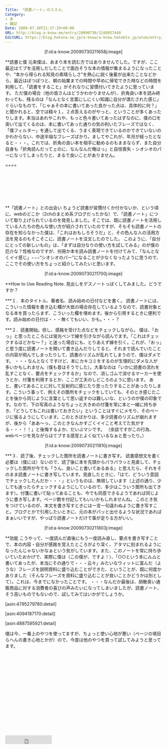 ```yaml
---
Title: 「読書ノート」のススメ。
Category:
- 本
- 雑記
Date: 2009-07-30T21:37:29+09:00
URL: http://blog.a-know.me/entry/20090730/1248957449
EditURL: https://blog.hatena.ne.jp/a-know/a-know.hateblo.jp/atom/entry/12921228815727979989
---
```


<div align=center>[f:id:a-know:20090730211658j:image]</div>

**読書と僕
元来僕は、あまり本を読む方ではありませんでした。ですが、ここ最近はてブを活用しだしたことで面白そうな本の情報が集まるようになったことや、“本から得られる知見の素晴らしさ”を熱心に説く後輩が出来たことなどから、最近はぽつぽつと、朝の始業までの時間や早めに帰宅できた時などの時間を利用して、「読書をすること」がそれなりに習慣付いてきたように思っています。
ただ僕の場合（他の皆さんはどうかわかりませんが）、折角良い本を読み終わっても、残るのは「なんとなく言葉にしにくい知識に自分が満たされた感じ」ぐらいなもので、「じゃぁその本に書いてあった良かった点は、具体的に何？」と聞かれると、空では精々１，２点答えるのがやっと、ということが多くあったりします。本当はあれやこれや、もっと色々書いてあったはずなのに、僕の口を突いて出てくるのは、本に書いてあった通りの気の利いたフレーズではなく、「僕フィルター」を通して出てくる、うまく表現できているのかできていないのかわからない、中途半端なフレーズばかり。ましてやこれが、年月が経ったとなると・・・。これでは、折角の良い本を相手に勧めるのもままならず、また自分自身も「折角読んだってェのに、なんなんだ俺はっ」と自信喪失・シオシオのパーになってしまったりと、まるで良いことがありません。

====

<script async src="//pagead2.googlesyndication.com/pagead/js/adsbygoogle.js"></script>
<!-- article-top -->
<ins class="adsbygoogle"
     style="display:inline-block;width:728px;height:90px"
     data-ad-client="ca-pub-3463034538369189"
     data-ad-slot="8367620130"></ins>
<script>
(adsbygoogle = window.adsbygoogle || []).push({});
</script>


**「読書ノート」との出会い
ちょうど読書が習慣付くか付かないか、という頃に、webのどこか（2chのまとめ系ブログだったかな）で、「読書ノート」について取り上げられているのを発見しました。そこでは、既に読書ノートを活用している人たちの色んな使い方が紹介されていたのですが、そもそも読書ノートの存在を知らなかった僕は、「これはおもしろそうだ」と、その色んな人の活用方法を見るのもそこそこに、読書ノートを注文したのでした。
このように、「自分にとっての新しいもの」は、「まずは自分なりの使い方を試してみる」のが僕の厄介な？性格なのですが、何冊か本を読み読書ノートを付けてみて、「なんとなくイイ感じ」−−−“シオシオのパー”になることが少なくなったように思うので、ここでその使い方をちょっと紹介してみたいと思います。


<div align=center>[f:id:a-know:20090730211700j:image]</div>


**How to Use Reading Note.
見出しをデスノートっぽくしてみました。どうですか？

***１．本のタイトル、著者名、読み始めの日付などを書く。
読書ノートには、こういった情報を書き込む欄が大抵の場合存在しているようなので、読書対象となる本を買ったらまず、こういった欄を埋めます。後から引用するときに便利です。読み始めの日付は・・・無くてもいい、かも。・・・？


***２．読書開始。但し、感銘を受けた点などをチェックしながら。
僕は、「おっ」と思ったところには蛍光ペンで線を引きながら読んでます。「これはチェックするほどかな〜？」と迷った場合にも、とりあえず線を引く。これが、「おっ」と思う度に読書ノートを開いて書き込んだりしてると、それまで読んでいたことの内容が飛んでしまったりして、読書のリズムが乱れてしまうので、僕はダメです。
・・・なんとなくですけど、本にカキコミをするのが生理的にダメな人が多いかもしれません（僕も昔はそうでした）。大事なのは「いかに読書の流れを乱すことなく、要点をチェックするか」なので、消しゴムで消せるマーカーを使うとか、付箋を利用するとか、ここが工夫のしどころのように思います。
あと、書いてあることに対して反射的に感じたり思ったりすることがあったりします。こういう事って、例えその箇所をチェックをしていても、そのとき感じたことを後から同じように言葉として思い返すのは難しいな、というのが僕の印象です。なので、下の写真のようなちょっと大きめの付箋を常に本と一緒に持ち歩き、「どうしてもこれは書いておきたい」ということはすぐにメモり、そのページに張るようにしています。このときばかりは、多少読書のリズムが崩れますが、後から「ああ〜っ、このときなんかすごくイイこと考えてた気がする・・・！！」と後悔するよか、だいぶマシです。
（余談ですがこの行為、webページを見ながらはてブする感覚とよく似ているなぁと思ったり。）

<div align=center>[f:id:a-know:20090730211810j:image]</div>

***３．読了後、チェックした箇所を読書ノートに書き写す。
読書感想文を書く必要は（僕には）ないので、読了後に本を先頭からパラパラッと見直して、チェックした箇所が今でも「うん、良いこと書いてあるある」と思えたら、それをそのまま読書ノートに書き写しています。見直したときに、「はて、どういう意図でチェックしたんだか・・・」というものは、無視しています（上述の通り、少しでも迷ったらチェックするようにしているので、多少はこういう箇所も出てきます）。付箋に書いて貼ってあることも、今でも同意できるようであれば同じように書き写します。ページ数を付記してもいいかもしれませんね。
このとき気をつけているのが、本文を書き写すときには一言一句違わぬように書き写すこと。ブログとかで引用したいときに、元の本がパッと出せるような状況であればまぁいいですが、やっぱり読書ノートだけで事が足りる方がいい。

<div align=center>[f:id:a-know:20090730211803j:image]</div>

**効能
こうやって、一度読んだ直後にもう一度読み直し、要点を書き写すことで、本の内容・自分が感銘を覚えたところがより深く、アタマに刻まれるようになったんじゃないかなぁという気がしています。また、このノートを常に持ち歩いていたおかげで、実際に僕は（この僕が、ですよ！）、「○○という本に△△と書いてあったが、本当にその通りで・・・云々」みたいなウィットに富んだ（ような）フレーズを説明資料に盛り込むことができた、ということが、既に何度かありました（そんなフレーズを資料に盛り込むことが良いことかどうかは別として）。これは、今までになかったことです。
・・・なんだか最後は、胡散臭い通販商品に対する消費者の喜びの声みたいになってしまいましたが、読書ノート、そう高いものでもないので、試してみてはいかがでしょうか。


[asin:4795279780:detail]

[asin:4094187170:detail]

[asin:4887595921:detail]


僕は今、一番上のやつを使ってますが、ちょっと使い心地が悪い（ページの境目らへんの書き心地とかが）ので、今度は他のやつを買って試してみようと思ってます。


<script async src="//pagead2.googlesyndication.com/pagead/js/adsbygoogle.js"></script>
<!-- article-bottom2 -->
<ins class="adsbygoogle"
     style="display:inline-block;width:300px;height:250px"
     data-ad-client="ca-pub-3463034538369189"
     data-ad-slot="5274552934"></ins>
<script>
(adsbygoogle = window.adsbygoogle || []).push({});
</script>


<iframe src="http://blog.hatena.ne.jp/a-know/a-know.hateblo.jp/subscribe/iframe" allowtransparency="true" frameborder="0" scrolling="no" width="150" height="28"></iframe>
